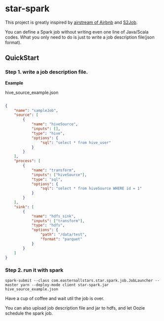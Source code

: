 # star-spark

This project is greatly inspired by [airstream of Airbnb](https://www.slideshare.net/databricks/building-data-product-based-on-apache-spark-at-airbnb-with-jingwei-lu-and-liyin-tang) and [S2Job](https://github.com/apache/incubator-s2graph/tree/master/s2jobs).

You can define a Spark job without writing even one line of Java/Scala codes. What you only need to do is just to write a job description file(json format).

## QuickStart

### Step 1. write a job description file.

**Example**

hive_source_example.json

```json

{
    "name": "sampleJob",
    "source": [
        {
            "name": "hiveSource",
            "inputs": [],
            "type": "hive",
            "options": {
            	"sql": "select * from hive_user"
            }
        }
    ],
    "process": [
        {
            "name": "transform",
            "inputs": ["hiveSource"],
            "type": "sql",
            "options": {
                "sql": "select * from hiveSource WHERE id = 1"
            }
        }
    ],
    "sink": [
        {
            "name": "hdfs_sink",
            "inputs": ["transform"],
            "type": "hdfs",
            "options": {
                "path": "/data/test",
                "format": "parquet"
            }
        }
    ]
}

```

### Step 2. run it with spark

```shell
spark-submit --class com.easternallstars.star.spark.job.JobLauncher --master yarn --deploy-mode client star-spark.jar hive_source_example.json
```

Have a cup of coffee and wait util the job is over.

You can also upload job description file and jar to hdfs, and let Oozie schedule the spark job.





